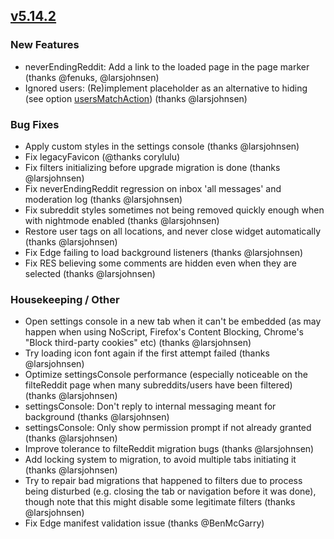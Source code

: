 ## [v5.14.2](https://github.com/honestbleeps/Reddit-Enhancement-Suite/releases/v5.14.2)

### New Features

- neverEndingReddit: Add a link to the loaded page in the page marker (thanks @fenuks, @larsjohnsen)
- Ignored users: (Re)implement placeholder as an alternative to hiding (see option [usersMatchAction](https://www.reddit.com/#res:settings/filteReddit/usersMatchAction)) (thanks @larsjohnsen)

### Bug Fixes

- Apply custom styles in the settings console (thanks @larsjohnsen)
- Fix legacyFavicon (@thanks corylulu)
- Fix filters initializing before upgrade migration is done (thanks @larsjohnsen)
- Fix neverEndingReddit regression on inbox 'all messages' and moderation log (thanks @larsjohnsen)
- Fix subreddit styles sometimes not being removed quickly enough when with nightmode enabled (thanks @larsjohnsen)
- Restore user tags on all locations, and never close widget automatically (thanks @larsjohnsen)
- Fix Edge failing to load background listeners (thanks @larsjohnsen)
- Fix RES believing some comments are hidden even when they are selected (thanks @larsjohnsen)

### Housekeeping / Other

- Open settings console in a new tab when it can't be embedded (as may happen when using NoScript, Firefox's Content Blocking, Chrome's "Block third-party cookies" etc) (thanks @larsjohnsen)
- Try loading icon font again if the first attempt failed (thanks @larsjohnsen)
- Optimize settingsConsole performance (especially noticeable on the filteReddit page when many subreddits/users have been filtered) (thanks @larsjohnsen)
- settingsConsole: Don't reply to internal messaging meant for background (thanks @larsjohnsen)
- settingsConsole: Only show permission prompt if not already granted (thanks @larsjohnsen)
- Improve tolerance to filteReddit migration bugs (thanks @larsjohnsen)
- Add locking system to migration, to avoid multiple tabs initiating it (thanks @larsjohnsen)
- Try to repair bad migrations that happened to filters due to process being disturbed (e.g. closing the tab or navigation before it was done), though note that this might disable some legitimate filters (thanks @larsjohnsen)
- Fix Edge manifest validation issue (thanks @BenMcGarry)
